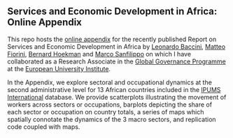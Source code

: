 ## Services and Economic Development in Africa: Online Appendix

This repo hosts the [online appendix](https://elegant-ptolemy-0530b6.netlify.app) for the recently published Report on Services and Economic Development in Africa by [Leonardo Baccini](https://sites.google.com/site/leonardobaccini/), [Matteo Fiorini](https://matteofiorini.com), [Bernard Hoekman](https://www.eui.eu/people?id=bernard-hoekman) and [Marco Sanfilippo](https://sites.google.com/view/marcosanfilippo/home) on which I have collaborated as a Research Associate in the [Global Governance Programme](https://globalgovernanceprogramme.eui.eu) at the [European University Institute](https://www.eui.eu/en/home).

In the Appendix, we explore sectoral and occupational dynamics at the second administrative level for 13 African countries included in the [IPUMS International](https://international.ipums.org/international/index.shtml) database. We provide scatterplots illustrating the movement of workers across sectors or occupations, barplots depicting the share of each sector or occupation on country totals, a series of maps which spatially connotate the dynamics of the 3 macro sectors, and replication code coupled with maps.

